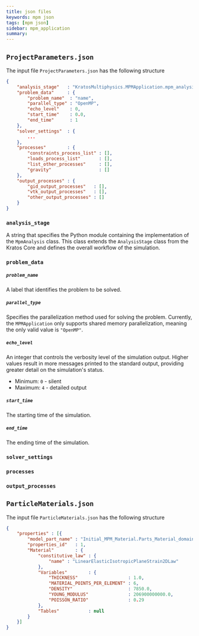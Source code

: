 ```yaml
---
title: json files
keywords: mpm json
tags: [mpm json]
sidebar: mpm_application
summary: 
---
```


## `ProjectParameters.json`

The input file `ProjectParameters.json` has the following structure

```json
{
    "analysis_stage"   : "KratosMultiphysics.MPMApplication.mpm_analysis",
    "problem_data"     : {
        "problem_name"  : "name",
        "parallel_type" : "OpenMP",
        "echo_level"    : 0,
        "start_time"    : 0.0,
        "end_time"      : 1
    },
    "solver_settings"  : {
        ...
    },
    "processes"        : {
        "constraints_process_list" : [],
        "loads_process_list"       : [],
        "list_other_processes"     : [],
        "gravity"                  : []
    },
    "output_processes" : {
        "gid_output_processes"   : [],
        "vtk_output_processes"   : [],
        "other_output_processes" : []
    }
}
```

### `analysis_stage`
A string that specifies the Python module containing the implementation of the `MpmAnalysis` class. This class extends the `AnalysisStage` class from the Kratos Core and defines the overall workflow of the simulation.

### `problem_data`

##### `problem_name`
A label that identifies the problem to be solved.

##### `parallel_type`
Specifies the parallelization method used for solving the problem. Currently, the `MPMApplication` only supports shared memory parallelization, meaning the only valid value is `"OpenMP"`.

##### `echo_level`
An integer that controls the verbosity level of the simulation output.
Higher values result in more messages printed to the standard output, providing greater detail on the simulation's status.
* Minimum: `0` - silent
* Maximum: `4` - detailed output

##### `start_time`
The starting time of the simulation.

##### `end_time`
The ending time of the simulation.

### `solver_settings`
### `processes`
### `output_processes`

## `ParticleMaterials.json`

The input file `ParticleMaterials.json` has the following structure

```json
{
    "properties" : [{
        "model_part_name" : "Initial_MPM_Material.Parts_Material_domain",
        "properties_id"   : 1,
        "Material"        : {
            "constitutive_law" : {
                "name" : "LinearElasticIsotropicPlaneStrain2DLaw"
            },
            "Variables"        : {
                "THICKNESS"                   : 1.0,
                "MATERIAL_POINTS_PER_ELEMENT" : 6,
                "DENSITY"                     : 7850.0,
                "YOUNG_MODULUS"               : 206900000000.0,
                "POISSON_RATIO"               : 0.29
            },
            "Tables"           : null
        }
    }]
}
```

